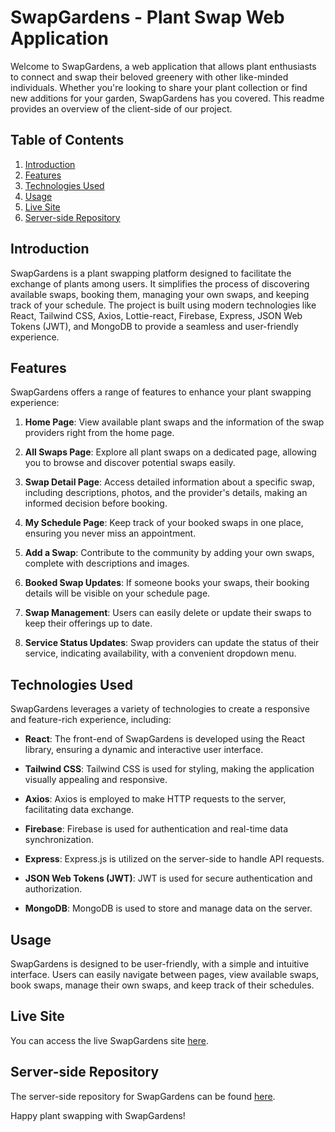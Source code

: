 # SwapGardens - Plant Swap Web Application

Welcome to SwapGardens, a web application that allows plant enthusiasts to connect and swap their beloved greenery with other like-minded individuals. Whether you're looking to share your plant collection or find new additions for your garden, SwapGardens has you covered. This readme provides an overview of the client-side of our project.

## Table of Contents

1. [Introduction](#introduction)
2. [Features](#features)
3. [Technologies Used](#technologies-used)
4. [Usage](#usage)
5. [Live Site](#live-site)
6. [Server-side Repository](#server-side-repository)

## Introduction

SwapGardens is a plant swapping platform designed to facilitate the exchange of plants among users. It simplifies the process of discovering available swaps, booking them, managing your own swaps, and keeping track of your schedule. The project is built using modern technologies like React, Tailwind CSS, Axios, Lottie-react, Firebase, Express, JSON Web Tokens (JWT), and MongoDB to provide a seamless and user-friendly experience.

## Features

SwapGardens offers a range of features to enhance your plant swapping experience:

1. **Home Page**: View available plant swaps and the information of the swap providers right from the home page.

2. **All Swaps Page**: Explore all plant swaps on a dedicated page, allowing you to browse and discover potential swaps easily.

3. **Swap Detail Page**: Access detailed information about a specific swap, including descriptions, photos, and the provider's details, making an informed decision before booking.

4. **My Schedule Page**: Keep track of your booked swaps in one place, ensuring you never miss an appointment.

5. **Add a Swap**: Contribute to the community by adding your own swaps, complete with descriptions and images.

6. **Booked Swap Updates**: If someone books your swaps, their booking details will be visible on your schedule page.

7. **Swap Management**: Users can easily delete or update their swaps to keep their offerings up to date.

8. **Service Status Updates**: Swap providers can update the status of their service, indicating availability, with a convenient dropdown menu.

## Technologies Used

SwapGardens leverages a variety of technologies to create a responsive and feature-rich experience, including:

- **React**: The front-end of SwapGardens is developed using the React library, ensuring a dynamic and interactive user interface.

- **Tailwind CSS**: Tailwind CSS is used for styling, making the application visually appealing and responsive.

- **Axios**: Axios is employed to make HTTP requests to the server, facilitating data exchange.

- **Firebase**: Firebase is used for authentication and real-time data synchronization.

- **Express**: Express.js is utilized on the server-side to handle API requests.

- **JSON Web Tokens (JWT)**: JWT is used for secure authentication and authorization.

- **MongoDB**: MongoDB is used to store and manage data on the server.

## Usage

SwapGardens is designed to be user-friendly, with a simple and intuitive interface. Users can easily navigate between pages, view available swaps, book swaps, manage their own swaps, and keep track of their schedules.

## Live Site

You can access the live SwapGardens site [here](https://swapgardens.netlify.app/).

## Server-side Repository

The server-side repository for SwapGardens can be found [here](https://github.com/Porgramming-Hero-web-course/b8a11-server-side-mdsejan).

Happy plant swapping with SwapGardens!

